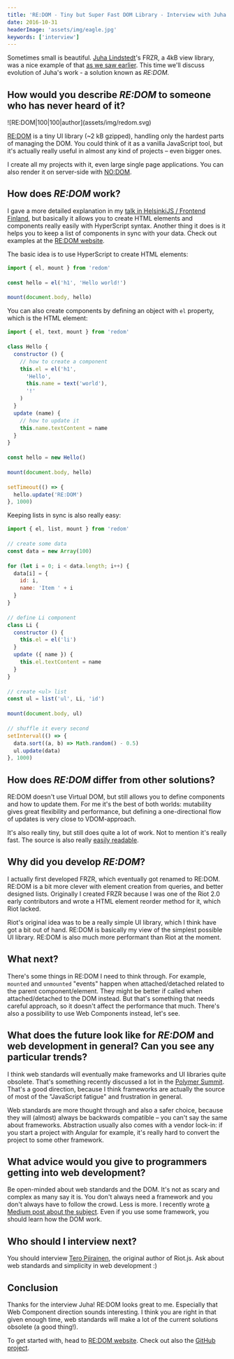 ```yaml
---
title: 'RE:DOM - Tiny but Super Fast DOM Library - Interview with Juha Lindstedt'
date: 2016-10-31
headerImage: 'assets/img/eagle.jpg'
keywords: ['interview']
---
```


Sometimes small is beautiful. [Juha Lindstedt](https://twitter.com/pakastin)'s FRZR, a 4kB view library, was a nice example of that [as we saw earlier](/blog/frzr-interview). This time we'll discuss evolution of Juha's work - a solution known as *RE:DOM*.

## How would you describe *RE:DOM* to someone who has never heard of it?

<p>
  ![RE:DOM|100|100|author](assets/img/redom.svg)

  [RE:DOM](https://redom.js.org) is a tiny UI library (~2 kB gzipped), handling only the hardest parts of managing the DOM. You could think of it as a vanilla JavaScript tool, but it's actually really useful in almost any kind of projects – even bigger ones.
</p>

I create all my projects with it, even large single page applications. You can also render it on server-side with [NO:DOM](https://github.com/pakastin/nodom).

## How does *RE:DOM* work?

I gave a more detailed explanation in my [talk in HelsinkiJS / Frontend Finland](https://www.youtube.com/watch?v=0nh2EK1xveg), but basically it allows you to create HTML elements and components really easily with HyperScript syntax. Another thing it does is it helps you to keep a list of components in sync with your data. Check out examples at the [RE:DOM website](https://redom.js.org).

The basic idea is to use HyperScript to create HTML elements:
```js
import { el, mount } from 'redom'

const hello = el('h1', 'Hello world!')

mount(document.body, hello)
```

You can also create components by defining an object with `el` property, which is the HTML element:
```js
import { el, text, mount } from 'redom'

class Hello {
  constructor () {
    // how to create a component
    this.el = el('h1',
      'Hello',
      this.name = text('world'),
      '!'
    )
  }
  update (name) {
    // how to update it
    this.name.textContent = name
  }
}

const hello = new Hello()

mount(document.body, hello)

setTimeout(() => {
  hello.update('RE:DOM')
}, 1000)
```

Keeping lists in sync is also really easy:

```js
import { el, list, mount } from 'redom'

// create some data
const data = new Array(100)

for (let i = 0; i < data.length; i++) {
  data[i] = {
    id: i,
    name: 'Item ' + i
  }
}

// define Li component
class Li {
  constructor () {
    this.el = el('li')
  }
  update ({ name }) {
    this.el.textContent = name
  }
}

// create <ul> list
const ul = list('ul', Li, 'id')

mount(document.body, ul)

// shuffle it every second
setInterval(() => {
  data.sort((a, b) => Math.random() - 0.5)
  ul.update(data)
}, 1000)
```

## How does *RE:DOM* differ from other solutions?

RE:DOM doesn't use Virtual DOM, but still allows you to define components and how to update them. For me it's the best of both worlds: mutability gives great flexibility and performance, but defining a one-directional flow of updates is very close to VDOM-approach.

It's also really tiny, but still does quite a lot of work. Not to mention it's really fast. The source is also really [easily readable](https://github.com/pakastin/redom/tree/master/src).

## Why did you develop *RE:DOM*?

I actually first developed FRZR, which eventually got renamed to RE:DOM. RE:DOM is a bit more clever with element creation from queries, and better designed lists. Originally I created FRZR because I was one of the Riot 2.0 early contributors and wrote a HTML element reorder method for it, which Riot lacked.

Riot's original idea was to be a really simple UI library, which I think have got a bit out of hand. RE:DOM is basically my view of the simplest possible UI library. RE:DOM is also much more performant than Riot at the moment.

## What next?

There's some things in RE:DOM I need to think through. For example, `mounted` and `unmounted` "events" happen when attached/detached related to the parent component/element. They might be better if called when attached/detached to the DOM instead. But that's something that needs careful approach, so it doesn't affect the performance that much. There's also a possibility to use Web Components instead, let's see.

## What does the future look like for *RE:DOM* and web development in general? Can you see any particular trends?

I think web standards will eventually make frameworks and UI libraries quite obsolete. That's something recently discussed a lot in the [Polymer Summit](https://www.polymer-project.org/summit). That's a good direction, because I think frameworks are actually the source of most of the "JavaScript fatigue" and frustration in general.

Web standards are more thought through and also a safer choice, because they will (almost) always be backwards compatible – you can't say the same about frameworks. Abstraction usually also comes with a vendor lock-in: if you start a project with Angular for example, it's really hard to convert the project to some other framework.

## What advice would you give to programmers getting into web development?

Be open-minded about web standards and the DOM. It's not as scary and complex as many say it is. You don't always need a framework and you don't always have to follow the crowd. Less is more. I recently wrote [a Medium post about the subject](https://medium.com/re-dom/master-the-dom-bc1a2a06089b). Even if you use some framework, you should learn how the DOM work.

## Who should I interview next?

You should interview [Tero Piirainen](https://twitter.com/tipiirai), the original author of Riot.js. Ask about web standards and simplicity in web development :)

## Conclusion

Thanks for the interview Juha! RE:DOM looks great to me. Especially that Web Component direction sounds interesting. I think you are right in that given enough time, web standards will make a lot of the current solutions obsolete (a good thing!).

To get started with, head to [RE:DOM website](https://redom.js.org). Check out also the [GitHub project](https://github.com/pakastin/redom).

